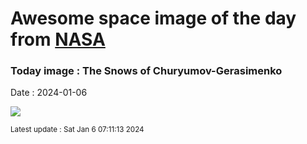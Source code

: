 
# Awesome space image of the day from [NASA](https://api.nasa.gov/)

### Today image : The Snows of Churyumov-Gerasimenko
Date : 2024-01-06

![](https://www.youtube.com/embed/PpyPgJHKxSw?rel=0)

<small>Latest update : Sat Jan  6 07:11:13 2024</small>
        